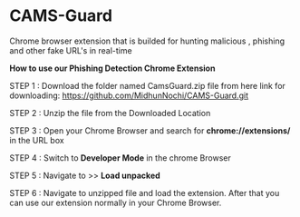 # CAMS-Guard
Chrome browser extension that is builded for hunting malicious , phishing and other fake URL's in real-time


**How to use our Phishing Detection Chrome Extension**

STEP 1 : Download the folder named CamsGuard.zip file from here
          link for downloading: https://github.com/MidhunNochi/CAMS-Guard.git

STEP 2 : Unzip the file from the Downloaded Location

STEP 3 : Open your Chrome Browser and search for **chrome://extensions/** in the URL box

STEP 4 : Switch to **Developer Mode** in the chrome Browser

STEP 5 : Navigate to >> **Load unpacked**

STEP 6 : Navigate to unzipped file and load the extension. After that you can use our extension normally in your Chrome Browser.

